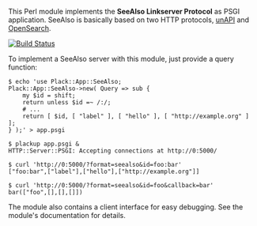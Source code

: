 This Perl module implements the **SeeAlso Linkserver Protocol** as PSGI
application. SeeAlso is basically based on two HTTP protocols,
[unAPI](http://unapi.info) and [OpenSearch](http://opensearch.org).

[![Build Status](https://travis-ci.org/nichtich/Plack-App-SeeAlso.png)](https://travis-ci.org/nichtich/Plack-App-SeeAlso)

To implement a SeeAlso server with this module, just provide a query function:

    $ echo 'use Plack::App::SeeAlso;
    Plack::App::SeeAlso->new( Query => sub {
        my $id = shift;
        return unless $id =~ /:/;
        # ...
        return [ $id, [ "label" ], [ "hello" ], [ "http://example.org" ] ];
    } );' > app.psgi
    
    $ plackup app.psgi &
    HTTP::Server::PSGI: Accepting connections at http://0:5000/
    
    $ curl 'http://0:5000/?format=seealso&id=foo:bar'
    ["foo:bar",["label"],["hello"],["http://example.org"]]

    $ curl 'http://0:5000/?format=seealso&id=foo&callback=bar'
    bar(["foo",[],[],[]])

The module also contains a client interface for easy debugging. See the 
module's documentation for details.
